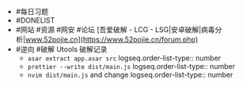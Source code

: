 - #每日习题
- #DONELIST
- #网站 #资源 #网安 #论坛 [吾爱破解 - LCG - LSG|安卓破解|病毒分析|www.52pojie.cn](https://www.52pojie.cn/forum.php)
- #逆向 #破解 Utools 破解记录
	- `asar extract app.asar src`
	  logseq.order-list-type:: number
	- `prettier --write dist/main.js`
	  logseq.order-list-type:: number
	- `nvim dist/main.js` and change
	  logseq.order-list-type:: number